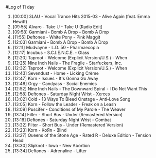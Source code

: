 #Log of 11 day

1. [00:00] 3LAU - Vocal Trance Hits 2015-03 - Alive Again (feat. Emma Hewitt)
1. [09:55] Alvaro - Take U - Take U (Radio Edit)
1. [09:58] Garmiani - Bomb A Drop - Bomb A Drop
1. [11:55] Deftones - White Pony - Pink Maggit
1. [12:03] Garmiani - Bomb A Drop - Bomb A Drop
1. [12:11] Mudvayne - L.D. 50 - Pharmaecopia
1. [12:17] Incubus - S.C.I.E.N.C.E. - Glass
1. [12:20] Taproot - Welcome (Explicit Version/U.S.) - When
1. [12:25] Nine Inch Nails - The Fragile - Starfuckers, Inc.
1. [12:32] Taproot - Welcome (Explicit Version/U.S.) - When
1. [12:43] Sevendust - Home - Licking Crème
1. [12:47] Korn - Issues - It's Gonna Go Away
1. [12:48] Orgy - Candyass - Social Enemies
1. [12:52] Nine Inch Nails - The Downward Spiral - I Do Not Want This
1. [12:58] Deftones - Saturday Night Wrist - Xerces
1. [13:02] Cold - 13 Ways To Bleed Onstage - Anti-Love Song
1. [13:05] Korn - Follow the Leader - Freak on a Leash
1. [13:09] Puscifer - Conditions of My Parole - The Weaver
1. [13:14] Filter - Short Bus - Under (Remastered Version)
1. [13:18] Deftones - Saturday Night Wrist - Combat
1. [13:22] Filter - Short Bus - Under (Remastered Version)
1. [13:23] Korn - KoЯn - Blind
1. [13:27] Queens of the Stone Age - Rated R - Deluxe Edition - Tension Head
1. [13:30] Slipknot - Iowa - New Abortion
1. [13:34] Deftones - Adrenaline - Lifter

